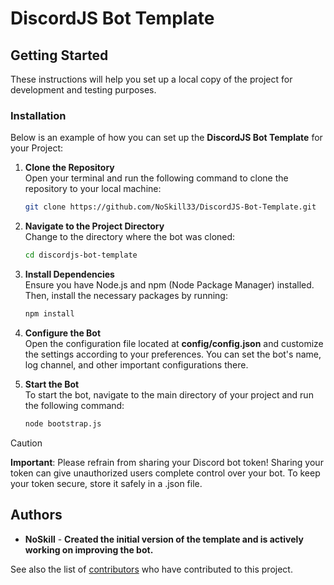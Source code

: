 # DiscordJS Bot Template

## Getting Started
These instructions will help you set up a local copy of the project for development and testing purposes.

### Installation
Below is an example of how you can set up the **DiscordJS Bot Template** for your Project:

1. **Clone the Repository**  
   Open your terminal and run the following command to clone the repository to your local machine:
   ```bash
   git clone https://github.com/NoSkill33/DiscordJS-Bot-Template.git

2. **Navigate to the Project Directory**  
   Change to the directory where the bot was cloned:
   ```bash
   cd discordjs-bot-template

3. **Install Dependencies**  
   Ensure you have Node.js and npm (Node Package Manager) installed. Then, install the necessary packages by running:
   ```bash
   npm install

4. **Configure the Bot**  
   Open the configuration file located at **config/config.json** and customize the settings according to your preferences. You can set the bot's name, log channel, and other important configurations there.

5. **Start the Bot**  
   To start the bot, navigate to the main directory of your project and run the following command:
   ```bash
   node bootstrap.js

> [!CAUTION]
> **Important**: Please refrain from sharing your Discord bot token! Sharing your token can give unauthorized users complete control over your bot. To keep your token secure, store it safely in a .json file.

## Authors
- **NoSkill** - **Created the initial version of the template and is actively working on improving the bot.**

See also the list of
[contributors](https://github.com/NoSkill33/DiscordJS-Bot-Template/contributors)
who have contributed to this project.
